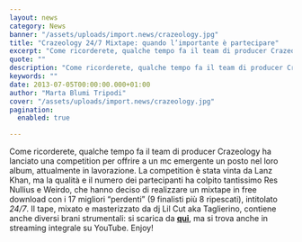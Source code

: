 ```yaml
---
layout: news
category: News
banner: "/assets/uploads/import.news/crazeology.jpg"
title: "Crazeology 24/7 Mixtape: quando l’importante è partecipare"
excerpt: "Come ricorderete, qualche tempo fa il team di producer Crazeology ha lanciato una competition per offrire a un mc emergente un posto nel loro album, attualmente in lavorazione. La competition è stata vinta da Lanz Khan, ma la qualità e il numero dei partecipanti ha colpito tantissimo Res Nullius e Weirdo, che hanno deciso di [&hellip"
quote: ""
description: "Come ricorderete, qualche tempo fa il team di producer Crazeology ha lanciato una competition per offrire a un mc emergente un posto nel loro album, attualmente in lavorazione. La competition è stata vinta da Lanz Khan, ma la qualità e il numero dei partecipanti ha colpito tantissimo Res Nullius e Weirdo, che hanno deciso di [&hellip"
keywords: ""
date: 2013-07-05T00:00:00.000+01:00
author: "Marta Blumi Tripodi"
cover: "/assets/uploads/import.news/crazeology.jpg"
pagination:
  enabled: true

---
```


Come ricorderete, qualche tempo fa il team di producer Crazeology ha lanciato una competition per offrire a un mc emergente un posto nel loro album, attualmente in lavorazione. La competition è stata vinta da Lanz Khan, ma la qualità e il numero dei partecipanti ha colpito tantissimo Res Nullius e Weirdo, che hanno deciso di realizzare un mixtape in free download con i 17 migliori “perdenti” (9 finalisti più 8 ripescati), intitolato _24/7_. Il tape, mixato e masterizzato da dj Lil Cut aka Taglierino, contiene anche diversi brani strumentali: si scarica da [**qui**](https://www.sendspace.com/file/w194tl "http://www.sendspace.com/file/w194tl"), ma si trova anche in streaming integrale su YouTube. Enjoy!